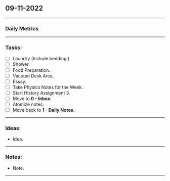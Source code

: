 ## 09-11-2022
---
### Daily Metrics
---
### Tasks:
- [ ] Laundry (Include bedding.)
- [ ] Shower.
- [ ] Food Preparation.
- [ ] Vacuum Desk Area.
- [ ] Essay.
- [ ] Take Physics Notes for the Week.
- [ ] Start History Assignment 3.
- [ ] Move to **0 - Inbox**.
- [ ] Atomize notes.
- [ ] Move back to **1 - Daily Notes**.
---
### Ideas:
- Idea.
---
### Notes:
- Note.
---
